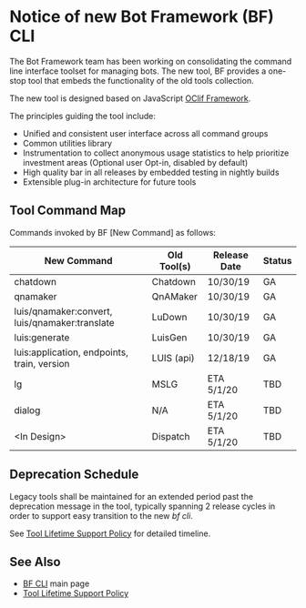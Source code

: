 # Notice of new Bot Framework (BF) CLI

The Bot Framework team has been working on consolidating the command line interface toolset for managing bots. The new tool, BF provides a one-stop tool that embeds the functionality of the old tools collection. 

The new tool is designed based on JavaScript [OClif Framework](https://github.com/oclif/oclif). 

The principles guiding the tool include:

* Unified and consistent user interface across all command groups
* Common utilities library
* Instrumentation to collect anonymous usage statistics to help prioritize investment areas (Optional user Opt-in, disabled by default)
* High quality bar in all releases by embedded testing in nightly builds
* Extensible plug-in architecture for future tools


## Tool Command Map

Commands invoked by BF [New Command] as follows:

| New Command                                    | Old Tool(s) | Release Date   | Status |
| ---------------------------------------------- | ----------- | ---------- | ------ |
| chatdown                                       | Chatdown    | 10/30/19   | GA     |
| qnamaker                                       | QnAMaker    | 10/30/19   | GA     |
| luis/qnamaker:convert, luis/qnamaker:translate | LuDown      | 10/30/19   | GA     |
| luis:generate                                  | LuisGen     | 10/30/19   | GA     |
| luis:application, endpoints, train, version    | LUIS (api)  | 12/18/19   | GA     |
| lg                                             | MSLG        | ETA 5/1/20 | TBD    |
| dialog                                         | N/A         | ETA 5/1/20 | TBD    |
| \<In Design>                                   | Dispatch    | ETA 5/1/20 | TBD    |

## Deprecation Schedule

Legacy tools shall be maintained for an extended period past the deprecation message in the tool, typically spanning 2 release cycles in order to support easy transition to the new _bf cli_. 

See [Tool Lifetime Support Policy](./ToolLifetimeSchedule.md) for detailed timeline.

## See Also

* [BF CLI](https://github.com/microsoft/botframework-cli) main page
* [Tool Lifetime Support Policy](./ToolLifetimeSchedule.md)
